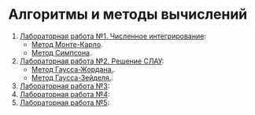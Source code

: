 # Алгоритмы и методы вычислений

1. [Лабораторная работа №1. Численное
интегрирование](https://github.com/Dariar-Danire/AlgorithmsAndMethodsOfCalculations/tree/master/src/main/java/com/example/algorithmsandmethodsofcalculations/lab1):
   + [Метод Монте-Карло](https://github.com/Dariar-Danire/AlgorithmsAndMethodsOfCalculations/blob/master/src/main/java/com/example/algorithmsandmethodsofcalculations/lab1/MonteKarloMethod.java).
   + [Метод Симпсона](https://github.com/Dariar-Danire/AlgorithmsAndMethodsOfCalculations/blob/master/src/main/java/com/example/algorithmsandmethodsofcalculations/lab1/SympsonMethod.java).
3. [Лабораторная работа №2. Решение СЛАУ](https://github.com/Dariar-Danire/AlgorithmsAndMethodsOfCalculations/tree/master/src/main/java/com/example/algorithmsandmethodsofcalculations/lab2):
   + [Метод Гаусса-Жордана.](https://github.com/Dariar-Danire/AlgorithmsAndMethodsOfCalculations/blob/master/src/main/java/com/example/algorithmsandmethodsofcalculations/lab2/GaussJordan.java).
   + [Метод Гаусса-Зейделя.](https://github.com/Dariar-Danire/AlgorithmsAndMethodsOfCalculations/blob/master/src/main/java/com/example/algorithmsandmethodsofcalculations/lab2/GaussZeidel.java).
5. [Лабораторная работа №3](https://github.com/Dariar-Danire/AlgorithmsAndMethodsOfCalculations/tree/master/src/main/java/com/example/algorithmsandmethodsofcalculations/lab3):
6. [Лабораторная работа №4](https://github.com/Dariar-Danire/AlgorithmsAndMethodsOfCalculations/tree/master/src/main/java/com/example/algorithmsandmethodsofcalculations/lab4):
7. [Лабораторная работа №5](https://github.com/Dariar-Danire/AlgorithmsAndMethodsOfCalculations/tree/master/src/main/java/com/example/algorithmsandmethodsofcalculations/lab5):
